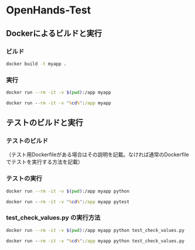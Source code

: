 # OpenHands-Test
## Dockerによるビルドと実行

### ビルド
```sh
docker build -t myapp .
```


### 実行
```sh
docker run --rm -it -v $(pwd):/app myapp
```
```cmd
docker run --rm -it -v "%cd%":/app myapp
```

## テストのビルドと実行

### テストのビルド
（テスト用Dockerfileがある場合はその説明を記載。なければ通常のDockerfileでテストを実行する方法を記載）

### テストの実行
```sh
docker run --rm -it -v $(pwd):/app myapp python
```
```cmd
docker run --rm -it -v "%cd%":/app myapp pytest
```

### test_check_values.py の実行方法
```sh
docker run --rm -it -v $(pwd):/app myapp python test_check_values.py
```
```cmd
docker run --rm -it -v "%cd%":/app myapp python test_check_values.py
```
